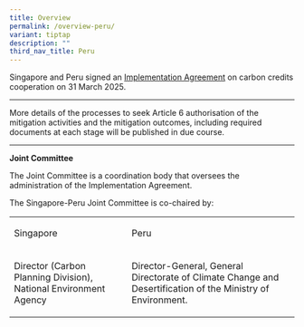 ```yaml
---
title: Overview
permalink: /overview-peru/
variant: tiptap
description: ""
third_nav_title: Peru
---
```

<p>Singapore and Peru signed an <a href="https://www.mti.gov.sg/Newsroom/Press-Releases/2025/04/Singapore-Signs-Implementation-Agreement-On-Carbon-Credits-Collaboration-With-Peru" rel="noopener nofollow" target="_blank">Implementation Agreement</a> on
carbon credits cooperation on 31 March 2025.</p>
<hr>
<p>More details of the processes to seek Article 6 authorisation of the mitigation
activities and the mitigation outcomes, including required documents at
each stage will be published in due course.</p>
<hr>
<p><strong>Joint Committee</strong>
</p>
<p>The Joint Committee is a coordination body that oversees the administration
of the Implementation Agreement.</p>
<p>The Singapore-Peru Joint Committee is co-chaired by:</p>
<table style="minWidth: 50px">
<colgroup>
<col>
<col>
</colgroup>
<tbody>
<tr>
<td rowspan="1" colspan="1">
<p>Singapore</p>
</td>
<td rowspan="1" colspan="1">
<p>Peru</p>
</td>
</tr>
<tr>
<td rowspan="1" colspan="1">
<p>Director (Carbon Planning Division), National Environment Agency</p>
</td>
<td rowspan="1" colspan="1">
<p>Director-General, General Directorate of Climate Change and Desertification
of the Ministry of Environment.</p>
</td>
</tr>
</tbody>
</table>
<p></p>